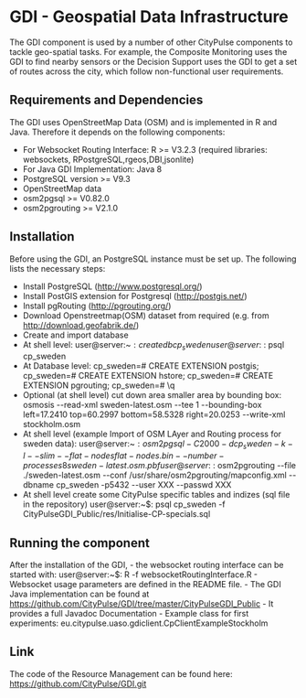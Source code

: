 # GDI - Geospatial Data Infrastructure

The GDI component is used by a number of other CityPulse components to tackle geo-spatial tasks. For example, the Composite Monitoring uses the GDI to find nearby sensors or the Decision Support uses the GDI to get a set of routes across the city, which follow non-functional user requirements.


## Requirements and Dependencies
The GDI uses OpenStreetMap Data (OSM) and is implemented in R and Java. Therefore it depends on the following components:

- For Websocket Routing Interface: R >= V3.2.3 (required libraries: websockets, RPostgreSQL,rgeos,DBI,jsonlite)
- For Java GDI Implementation: Java 8
- PostgreSQL version >= V9.3
- OpenStreetMap data 
- osm2pgsql >= V0.82.0
- osm2pgrouting >= V2.1.0

## Installation
Before using the GDI, an PostgreSQL instance must be set up. The following lists the necessary steps:

- Install PostgreSQL (http://www.postgresql.org/)
- Install PostGIS extension for Postgresql (http://postgis.net/)
- Install pgRouting (http://pgrouting.org/)
- Download Openstreetmap(OSM) dataset from required  (e.g. from http://download.geofabrik.de/)
- Create and import database 
- At shell level:
	user@server:~$: createdb cp_sweden
	user@server:~$: psql cp_sweden
- At Database level:
	cp_sweden=# CREATE EXTENSION postgis; 
	cp_sweden=# CREATE EXTENSION hstore; 
	cp_sweden=# CREATE EXTENSION pgrouting;
	cp_sweden=# \q 
- Optional (at shell level) cut down area smaller area by bounding box:
	osmosis   --read-xml sweden-latest.osm --tee 1 --bounding-box left=17.2410 top=60.2997 bottom=58.5328 right=20.0253 --write-xml stockholm.osm
- At shell level  (example Import of OSM LAyer and Routing process for sweden data):
	user@server:~$: osm2pgsql -C2000 -d cp_sweden -k -l --slim --flat-nodes flat-nodes.bin --number-processes 8  sweden-latest.osm.pbf
	user@server:~$: osm2pgrouting --file ./sweden-latest.osm --conf /usr/share/osm2pgrouting/mapconfig.xml --dbname cp_sweden -p5432  --user XXX --passwd XXX 
- At shell level create some CityPulse specific tables and indizes (sql file in the repository)
	user@server:~$: psql cp_sweden -f CityPulseGDI_Public/res/Initialise-CP-specials.sql

## Running the component
After the installation of the GDI, 
	- the websocket routing interface can be started with:
		user@server:~$: R -f websocketRoutingInterface.R
		- Websocket usage parameters are defined in the README file.
	- The GDI Java implementation can be found at https://github.com/CityPulse/GDI/tree/master/CityPulseGDI_Public
		- It provides a full Javadoc Documentation
		- Example class for first experiments: eu.citypulse.uaso.gdiclient.CpClientExampleStockholm

## Link
The code of the Resource Management can be found here: https://github.com/CityPulse/GDI.git
